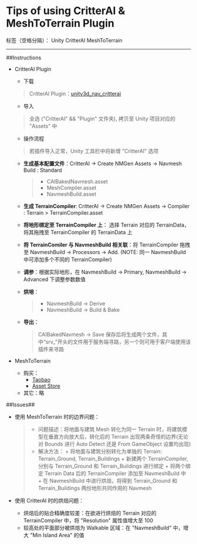 ﻿# Tips of using CritterAI & MeshToTerrain Plugin 

标签（空格分隔）： Unity CritterAI MeshToTerrain

---

##Instructions

+ CritterAI Plugin
    + 下载
    > CritterAI Plugin：[unity3d_nav_critterai](https://github.com/kbengine/unity3d_nav_critterai)
    + 导入
    > 全选 ("CritterAI" && "Plugin" 文件夹), 拷贝至 Unity 项目对应的 "Assets" 中
    
    + 操作流程
    > 若插件导入正常，Unity 工具栏中将新增 "CritterAI" 选项
    
    + **生成基本配置文件**：CritterAI -> Create NMGen Assets -> Navmesh Build : Standard 
         > - CAIBakedNavmesh.asset
         > - MeshCompiler.asset
         > - NavmeshBuild.asset
        
    
    + **生成 TerrainCompiler**: CritterAI -> Create NMGen Assets -> Compiler : Terrain
            > TerrainCompiler.asset 
        
    + **将地形绑定至 TerrainCompiler 上**： 选择 Terrain 对应的 TerrainData，将其拖拽至 TerrainCompiler 的 TerrainData 上
        
    + **将 TerrainComiler 与 NavmeshBuild 相关联**：将 TerrainCompiler 拖拽至 NavmeshBuild -> Processors -> Add. (NOTE: 同一 NavmeshBuild 中可添加多个不同的 TerrainCompiler)
        
    + **调参**：根据实际地形，在 NavmeshBuild -> Primary, NavmeshBuild -> Advanced 下调整参数数值
        
    + **烘培**：
        > - NavmeshBuild -> Derive
        > - NavmeshBuild -> Build & Bake
    
    + **导出**：
        > CAIBakedNavmesh -> Save
        > 保存后将生成两个文件，其中“srv_”开头的文件用于服务端寻路，另一个则可用于客户端使用该插件来寻路

+ MeshToTerrain
    + 购买：
        + [Taobao](https://item.taobao.com/item.htm?spm=a1z09.2.0.0.5157b556zhUSFM&id=521353941565&_u=41vgfmvn9697)
        + [Asset Store](https://www.assetstore.unity3d.com/cn/#!/content/7271)
    + 其它：略

##Issues##
+ 使用 MeshToTerrain 时的边界问题：
    > - 问题描述：将地面与建筑 Mesh 转化为同一 Terrain 时，将建筑模型在垂直方向放大后，转化后的 Terrain 出现两条奇怪的边界(无论对 Bounds 进行 Auto Detect 还是 From GameObject 设置均出现)
    > - 解决方法：
        + 将地面与建筑分别转化为单独的 Terrain: Terrain_Ground, Terrain_Buildings
        + 新建两个 TerrainCompiler, 分别与 Terrain_Ground 和 Terrain_Buildings 进行绑定
        + 将两个绑定 Terrain Data 后的 TerrainCompiler 添加至 NavmeshBuild 中
        + 在 NavmeshBuild 中进行烘焙，将得到 Terrain_Ground 和 Terrain_Buildings 两份地形共同作用的 Navmesh

+ 使用 CritterAI 时的烘焙问题：
    - 烘焙后的贴合精确度较差：在欲进行烘焙的 Terrain 对应的 TerrainCompiler 中，将 "Resolution" 属性值增大至 100
    - 较高处的平面部分被烘焙为 Walkable 区域：在 "NavmeshBuild" 中，增大 "Min Island Area" 的值

    


